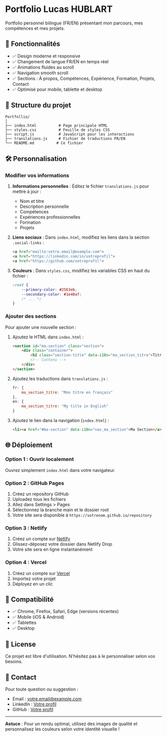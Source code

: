 # Portfolio Lucas HUBLART

Portfolio personnel bilingue (FR/EN) présentant mon parcours, mes compétences et mes projets.

## 🚀 Fonctionnalités

- ✅ Design moderne et responsive
- ✅ Changement de langue FR/EN en temps réel
- ✅ Animations fluides au scroll
- ✅ Navigation smooth scroll
- ✅ Sections : À propos, Compétences, Expérience, Formation, Projets, Contact
- ✅ Optimisé pour mobile, tablette et desktop

## 📁 Structure du projet

```
Portfollio/
│
├── index.html          # Page principale HTML
├── styles.css          # Feuille de styles CSS
├── script.js           # JavaScript pour les interactions
├── translations.js     # Fichier de traductions FR/EN
└── README.md          # Ce fichier
```

## 🛠️ Personnalisation

### Modifier vos informations

1. **Informations personnelles** : Éditez le fichier `translations.js` pour mettre à jour :
   - Nom et titre
   - Description personnelle
   - Compétences
   - Expériences professionnelles
   - Formation
   - Projets

2. **Liens sociaux** : Dans `index.html`, modifiez les liens dans la section `.social-links` :
   ```html
   <a href="mailto:votre.email@example.com">
   <a href="https://linkedin.com/in/votreprofil">
   <a href="https://github.com/votreprofil">
   ```

3. **Couleurs** : Dans `styles.css`, modifiez les variables CSS en haut du fichier :
   ```css
   :root {
       --primary-color: #2563eb;
       --secondary-color: #1e40af;
       /* ... */
   }
   ```

### Ajouter des sections

Pour ajouter une nouvelle section :

1. Ajoutez le HTML dans `index.html` :
   ```html
   <section id="ma-section" class="section">
       <div class="container">
           <h2 class="section-title" data-i18n="ma_section_titre">Titre</h2>
           <!-- Contenu -->
       </div>
   </section>
   ```

2. Ajoutez les traductions dans `translations.js` :
   ```javascript
   fr: {
       ma_section_titre: "Mon titre en français"
   },
   en: {
       ma_section_titre: "My title in English"
   }
   ```

3. Ajoutez le lien dans la navigation (`index.html`) :
   ```html
   <li><a href="#ma-section" data-i18n="nav_ma_section">Ma Section</a></li>
   ```

## 🌐 Déploiement

### Option 1 : Ouvrir localement
Ouvrez simplement `index.html` dans votre navigateur.

### Option 2 : GitHub Pages
1. Créez un repository GitHub
2. Uploadez tous les fichiers
3. Allez dans Settings > Pages
4. Sélectionnez la branche main et le dossier root
5. Votre site sera disponible à `https://votrenom.github.io/repository`

### Option 3 : Netlify
1. Créez un compte sur [Netlify](https://www.netlify.com/)
2. Glissez-déposez votre dossier dans Netlify Drop
3. Votre site sera en ligne instantanément

### Option 4 : Vercel
1. Créez un compte sur [Vercel](https://vercel.com/)
2. Importez votre projet
3. Déployez en un clic

## 📱 Compatibilité

- ✅ Chrome, Firefox, Safari, Edge (versions récentes)
- ✅ Mobile (iOS & Android)
- ✅ Tablettes
- ✅ Desktop

## 📝 License

Ce projet est libre d'utilisation. N'hésitez pas à le personnaliser selon vos besoins.

## 🤝 Contact

Pour toute question ou suggestion :
- Email : votre.email@example.com
- LinkedIn : [Votre profil](https://linkedin.com/in/votreprofil)
- GitHub : [Votre profil](https://github.com/votreprofil)

---

**Astuce** : Pour un rendu optimal, utilisez des images de qualité et personnalisez les couleurs selon votre identité visuelle !
